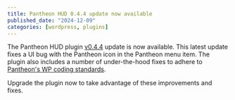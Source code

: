 ```yaml
---
title: Pantheon HUD 0.4.4 update now available
published_date: "2024-12-09"
categories: [wordpress, plugins]
---
```


The Pantheon HUD plugin [v0.4.4](https://github.com/pantheon-systems/pantheon-hud/releases) update is now available. This latest update fixes a UI bug with the Pantheon icon in the Pantheon menu item. The plugin also includes a number of under-the-hood fixes to adhere to [Pantheon's WP coding standards](https://github.com/pantheon-systems/pantheon-wp-coding-standards).

Upgrade the plugin now to take advantage of these improvements and fixes.
